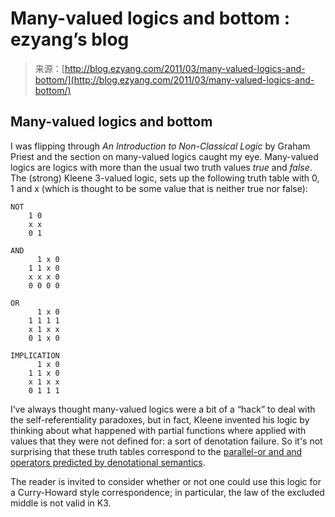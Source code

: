 <!--yml
category: 未分类
date: 2024-07-01 18:17:56
-->

# Many-valued logics and bottom : ezyang’s blog

> 来源：[http://blog.ezyang.com/2011/03/many-valued-logics-and-bottom/](http://blog.ezyang.com/2011/03/many-valued-logics-and-bottom/)

## Many-valued logics and bottom

I was flipping through *An Introduction to Non-Classical Logic* by Graham Priest and the section on many-valued logics caught my eye. Many-valued logics are logics with more than the usual two truth values *true* and *false*. The (strong) Kleene 3-valued logic, sets up the following truth table with 0, 1 and x (which is thought to be some value that is neither true nor false):

```
NOT
    1 0
    x x
    0 1

AND
      1 x 0
    1 1 x 0
    x x x 0
    0 0 0 0

OR
      1 x 0
    1 1 1 1
    x 1 x x
    0 1 x 0

IMPLICATION
      1 x 0
    1 1 x 0
    x 1 x x
    0 1 1 1

```

I’ve always thought many-valued logics were a bit of a “hack” to deal with the self-referentiality paradoxes, but in fact, Kleene invented his logic by thinking about what happened with partial functions where applied with values that they were not defined for: a sort of denotation failure. So it's not surprising that these truth tables correspond to the [parallel-or and and operators predicted by denotational semantics](http://blog.ezyang.com/2010/12/gin-and-monotonic/).

The reader is invited to consider whether or not one could use this logic for a Curry-Howard style correspondence; in particular, the law of the excluded middle is not valid in K3.
